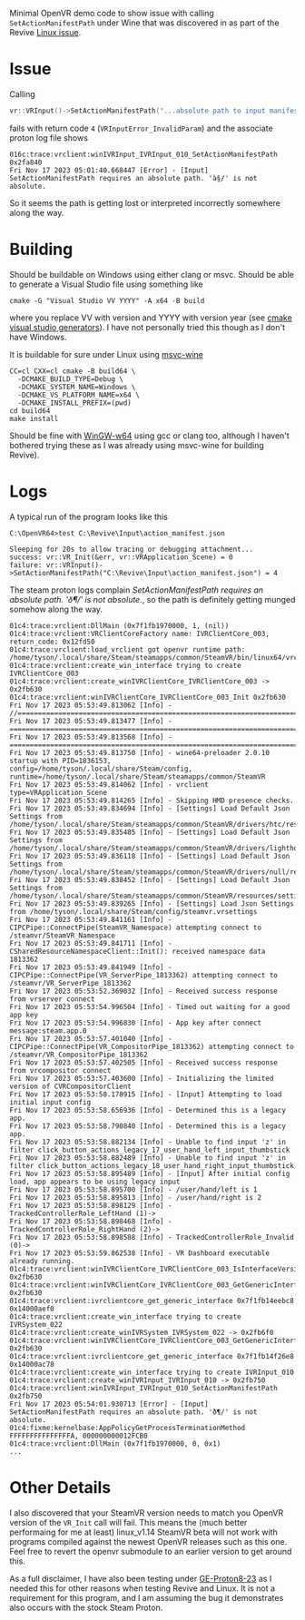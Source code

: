 Minimal OpenVR demo code to show issue with calling `SetActionManifestPath` under Wine that was discovered in as
part of the Revive [Linux issue](https://github.com/LibreVR/Revive/issues/1571).

# Issue

Calling
```C++
vr::VRInput()->SetActionManifestPath("...absolute path to input manifest json...");
```
fails with return code `4` (`VRInputError_InvalidParam`) and the associate proton log file shows
```
016c:trace:vrclient:winIVRInput_IVRInput_010_SetActionManifestPath 0x2fa840
Fri Nov 17 2023 05:01:40.668447 [Error] - [Input] SetActionManifestPath requires an absolute path. 'à§/' is not absolute.
```
So it seems the path is getting lost or interpreted incorrectly somewhere along the way.

# Building

Should be buildable on Windows using either clang or msvc. Should be able to generate a Visual Studio file using
something like
```
cmake -G "Visual Studio VV YYYY" -A x64 -B build
```
where you replace VV with version and YYYY with version year (see [cmake visual studio
generators](https://cmake.org/cmake/help/latest/manual/cmake-generators.7.html#id14)). I have not personally
tried this though as I don't have Windows.

It is buildable for sure under Linux using [msvc-wine](https://github.com/mstorsjo/msvc-wine)
```
CC=cl CXX=cl cmake -B build64 \
  -DCMAKE_BUILD_TYPE=Debug \
  -DCMAKE_SYSTEM_NAME=Windows \
  -DCMAKE_VS_PLATFORM_NAME=x64 \
  -DCMAKE_INSTALL_PREFIX=(pwd)
cd build64
make install
```
Should be fine with [WinGW-w64](https://www.mingw-w64.org/) using gcc or clang too, although I haven't bothered
trying these as I was already using msvc-wine for building Revive).

# Logs

A typical run of the program looks like this
```
C:\OpenVR64>test C:\Revive\Input\action_manifest.json
```
```
Sleeping for 20s to allow tracing or debugging attachment...
success: vr::VR_Init(&err, vr::VRApplication_Scene) = 0
failure: vr::VRInput()->SetActionManifestPath("C:\Revive\Input\action_manifest.json") = 4
```
The steam proton logs complain _SetActionManifestPath requires an absolute path. 'ð¶/' is not absolute._, so
the path is definitely getting munged somehow along the way.
```
01c4:trace:vrclient:DllMain (0x7f1fb1970000, 1, (nil))
01c4:trace:vrclient:VRClientCoreFactory name: IVRClientCore_003, return_code: 0x12fd50
01c4:trace:vrclient:load_vrclient got openvr runtime path: /home/tyson/.local/share/Steam/steamapps/common/SteamVR/bin/linux64/vrclient.so
01c4:trace:vrclient:create_win_interface trying to create IVRClientCore_003
01c4:trace:vrclient:create_winIVRClientCore_IVRClientCore_003 -> 0x2fb630
01c4:trace:vrclient:winIVRClientCore_IVRClientCore_003_Init 0x2fb630
Fri Nov 17 2023 05:53:49.813062 [Info] - //==============================================================================================
Fri Nov 17 2023 05:53:49.813477 [Info] - ================================================================================================
Fri Nov 17 2023 05:53:49.813568 [Info] - ================================================================================================
Fri Nov 17 2023 05:53:49.813750 [Info] - wine64-preloader 2.0.10 startup with PID=1836153, config=/home/tyson/.local/share/Steam/config, runtime=/home/tyson/.local/share/Steam/steamapps/common/SteamVR
Fri Nov 17 2023 05:53:49.814062 [Info] - vrclient type=VRApplication_Scene
Fri Nov 17 2023 05:53:49.814265 [Info] - Skipping HMD presence checks.
Fri Nov 17 2023 05:53:49.834694 [Info] - [Settings] Load Default Json Settings from /home/tyson/.local/share/Steam/steamapps/common/SteamVR/drivers/htc/resources/settings/default.vrsettings
Fri Nov 17 2023 05:53:49.835485 [Info] - [Settings] Load Default Json Settings from /home/tyson/.local/share/Steam/steamapps/common/SteamVR/drivers/lighthouse/resources/settings/default.vrsettings
Fri Nov 17 2023 05:53:49.836118 [Info] - [Settings] Load Default Json Settings from /home/tyson/.local/share/Steam/steamapps/common/SteamVR/drivers/null/resources/settings/default.vrsettings
Fri Nov 17 2023 05:53:49.838452 [Info] - [Settings] Load Default Json Settings from /home/tyson/.local/share/Steam/steamapps/common/SteamVR/resources/settings/default.vrsettings
Fri Nov 17 2023 05:53:49.839265 [Info] - [Settings] Load Json Settings from /home/tyson/.local/share/Steam/config/steamvr.vrsettings
Fri Nov 17 2023 05:53:49.841161 [Info] - CIPCPipe::ConnectPipe(SteamVR_Namespace) attempting connect to /steamvr/SteamVR_Namespace
Fri Nov 17 2023 05:53:49.841711 [Info] - CSharedResourceNamespaceClient::Init(): received namespace data 1813362
Fri Nov 17 2023 05:53:49.841949 [Info] - CIPCPipe::ConnectPipe(VR_ServerPipe_1813362) attempting connect to /steamvr/VR_ServerPipe_1813362
Fri Nov 17 2023 05:53:52.369032 [Info] - Received success response from vrserver connect
Fri Nov 17 2023 05:53:54.996504 [Info] - Timed out waiting for a good app key
Fri Nov 17 2023 05:53:54.996830 [Info] - App key after connect message:steam.app.0
Fri Nov 17 2023 05:53:57.401040 [Info] - CIPCPipe::ConnectPipe(VR_CompositorPipe_1813362) attempting connect to /steamvr/VR_CompositorPipe_1813362
Fri Nov 17 2023 05:53:57.402505 [Info] - Received success response from vrcompositor connect
Fri Nov 17 2023 05:53:57.403600 [Info] - Initializing the limited version of CVRCompositorClient
Fri Nov 17 2023 05:53:58.178915 [Info] - [Input] Attempting to load initial input config
Fri Nov 17 2023 05:53:58.656936 [Info] - Determined this is a legacy app.
Fri Nov 17 2023 05:53:58.790840 [Info] - Determined this is a legacy app.
Fri Nov 17 2023 05:53:58.882134 [Info] - Unable to find input 'z' in filter click_button_actions_legacy_17_user_hand_left_input_thumbstick
Fri Nov 17 2023 05:53:58.882489 [Info] - Unable to find input 'z' in filter click_button_actions_legacy_18_user_hand_right_input_thumbstick
Fri Nov 17 2023 05:53:58.895489 [Info] - [Input] After initial config load, app appears to be using legacy input
Fri Nov 17 2023 05:53:58.895700 [Info] - /user/hand/left is 1
Fri Nov 17 2023 05:53:58.895813 [Info] - /user/hand/right is 2
Fri Nov 17 2023 05:53:58.898129 [Info] - TrackedControllerRole_LeftHand (1)-> 
Fri Nov 17 2023 05:53:58.898468 [Info] - TrackedControllerRole_RightHand (2)-> 
Fri Nov 17 2023 05:53:58.898588 [Info] - TrackedControllerRole_Invalid (0)-> 
Fri Nov 17 2023 05:53:59.862538 [Info] - VR Dashboard executable already running.
01c4:trace:vrclient:winIVRClientCore_IVRClientCore_003_IsInterfaceVersionValid 0x2fb630
01c4:trace:vrclient:winIVRClientCore_IVRClientCore_003_GetGenericInterface 0x2fb630
01c4:trace:vrclient:ivrclientcore_get_generic_interface 0x7f1fb14eebc8 0x14000aef0
01c4:trace:vrclient:create_win_interface trying to create IVRSystem_022
01c4:trace:vrclient:create_winIVRSystem_IVRSystem_022 -> 0x2fb6f0
01c4:trace:vrclient:winIVRClientCore_IVRClientCore_003_GetGenericInterface 0x2fb630
01c4:trace:vrclient:ivrclientcore_get_generic_interface 0x7f1fb14f26e8 0x14000ac78
01c4:trace:vrclient:create_win_interface trying to create IVRInput_010
01c4:trace:vrclient:create_winIVRInput_IVRInput_010 -> 0x2fb750
01c4:trace:vrclient:winIVRInput_IVRInput_010_SetActionManifestPath 0x2fb750
Fri Nov 17 2023 05:54:01.930713 [Error] - [Input] SetActionManifestPath requires an absolute path. 'ð¶/' is not absolute.
01c4:fixme:kernelbase:AppPolicyGetProcessTerminationMethod FFFFFFFFFFFFFFFA, 000000000012FCB0
01c4:trace:vrclient:DllMain (0x7f1fb1970000, 0, 0x1)
...
```

# Other Details

I also discovered that your SteamVR version needs to match you OpenVR version of the `VR_Init` call will fail.
This means the (much better performaing for me at least) linux_v1.14 SteamVR beta will not work with programs
compiled against the newest OpenVR releases such as this one. Feel free to revert the openvr submodule to an
earlier version to get around this.

As a full disclaimer, I have also been testing under
[GE-Proton8-23](https://github.com/GloriousEggroll/proton-ge-custom/releases) as I needed this for other reasons
when testing Revive and Linux. It is not a requirement for this program, and I am assuming the bug it demonstrates
also occurs with the stock Steam Proton.

